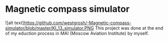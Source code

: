 # Magnetic compass simulator 
![alt text]https://github.com/westgrosh/-Magnetic-compass-simulator/blob/master/KI_13_simulator.PNG
This project was done at the end of my eduction process in MAI (Moscow Aviation Institute) by myself.
